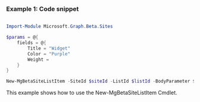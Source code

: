 ### Example 1: Code snippet

```powershell

Import-Module Microsoft.Graph.Beta.Sites

$params = @{
	fields = @{
		Title = "Widget"
		Color = "Purple"
		Weight = 
	}
}

New-MgBetaSiteListItem -SiteId $siteId -ListId $listId -BodyParameter $params

```
This example shows how to use the New-MgBetaSiteListItem Cmdlet.

